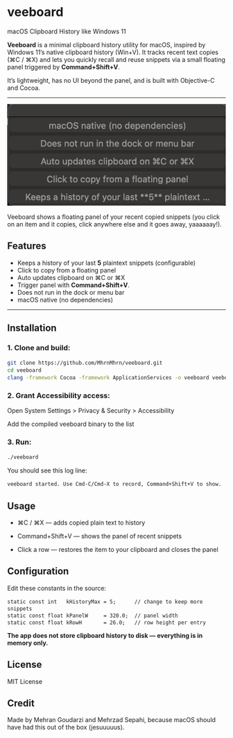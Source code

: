 # veeboard
macOS Clipboard History like Windows 11 


**Veeboard** is a minimal clipboard history utility for macOS, inspired by Windows 11’s native clipboard history (Win+V). It tracks recent text copies (⌘C / ⌘X) and lets you quickly recall and reuse snippets via a small floating panel triggered by **Command+Shift+V**.

It’s lightweight, has no UI beyond the panel, and is built with Objective-C and Cocoa.

---

![Veeboard Preview](sample.png)

Veeboard shows a floating panel of your recent copied snippets (you click on an item and it copies, click anywhere else and it goes away, yaaaaaay!).


## Features

- Keeps a history of your last **5** plaintext snippets (configurable)
- Click to copy from a floating panel
- Auto updates clipboard on ⌘C or ⌘X
- Trigger panel with **Command+Shift+V**.
- Does not run in the dock or menu bar
- macOS native (no dependencies)

---

## Installation

### 1. Clone and build:

```bash
git clone https://github.com/MhrnMhrn/veeboard.git
cd veeboard
clang -framework Cocoa -framework ApplicationServices -o veeboard veeboard.m
```

### 2. Grant Accessibility access:

Open System Settings > Privacy & Security > Accessibility

Add the compiled veeboard binary to the list

### 3. Run:

```bash
./veeboard
```
You should see this log line:

```bash
veeboard started. Use Cmd-C/Cmd-X to record, Command+Shift+V to show.
```

## Usage

- ⌘C / ⌘X — adds copied plain text to history

- Command+Shift+V — shows the panel of recent snippets

- Click a row — restores the item to your clipboard and closes the panel

## Configuration

Edit these constants in the source:

```objc
static const int   kHistoryMax = 5;      // change to keep more snippets
static const float kPanelW     = 320.0;  // panel width
static const float kRowH       = 26.0;   // row height per entry
```

**The app does not store clipboard history to disk — everything is in memory only.**

## License

MIT License

## Credit
Made by Mehran Goudarzi and Mehrzad Sepahi, because macOS should have had this out of the box (jesuuuuus).
